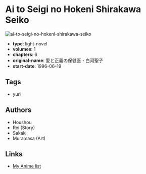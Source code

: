 # Ai to Seigi no Hokeni Shirakawa Seiko

![ai-to-seigi-no-hokeni-shirakawa-seiko](https://cdn.myanimelist.net/images/manga/2/170539.jpg)

-   **type**: light-novel
-   **volumes**: 1
-   **chapters**: 6
-   **original-name**: 愛と正義の保健医・白河聖子
-   **start-date**: 1996-06-19

## Tags

-   yuri

## Authors

-   Houshou
-   Rei (Story)
-   Sakaki
-   Muramasa (Art)

## Links

-   [My Anime list](https://myanimelist.net/manga/85443/Ai_to_Seigi_no_Hokeni_Shirakawa_Seiko)
